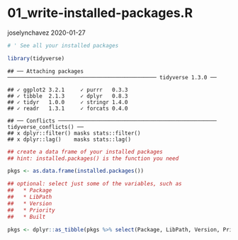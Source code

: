 01\_write-installed-packages.R
================
joselynchavez
2020-01-27

``` r
# ' See all your installed packages

library(tidyverse)
```

    ## ── Attaching packages ─────────────────────────────────────────────── tidyverse 1.3.0 ──

    ## ✓ ggplot2 3.2.1     ✓ purrr   0.3.3
    ## ✓ tibble  2.1.3     ✓ dplyr   0.8.3
    ## ✓ tidyr   1.0.0     ✓ stringr 1.4.0
    ## ✓ readr   1.3.1     ✓ forcats 0.4.0

    ## ── Conflicts ────────────────────────────────────────────────── tidyverse_conflicts() ──
    ## x dplyr::filter() masks stats::filter()
    ## x dplyr::lag()    masks stats::lag()

``` r
## create a data frame of your installed packages
## hint: installed.packages() is the function you need

pkgs <- as.data.frame(installed.packages())

## optional: select just some of the variables, such as
##   * Package
##   * LibPath
##   * Version
##   * Priority
##   * Built

pkgs <- dplyr::as_tibble(pkgs %>% select(Package, LibPath, Version, Priority,  Built))
```

